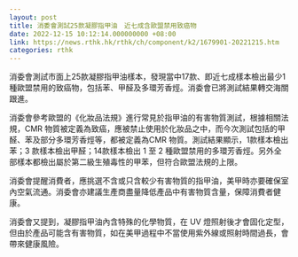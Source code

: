 ```yaml
---
layout: post
title: 消委會測試25款凝膠指甲油　近七成含歐盟禁用致癌物
date: 2022-12-15 10:12:14.000000000 +08:00
link: https://news.rthk.hk/rthk/ch/component/k2/1679901-20221215.htm
categories: rthk
---
```


消委會測試市面上25款凝膠指甲油樣本，發現當中17款、即近七成樣本檢出最少1種歐盟禁用的致癌物，包括苯、甲醛及多環芳香烴。消委會已將測試結果轉交海關跟進。

消委會參考歐盟的《化妝品法規》進行常見於指甲油的有害物質測試，根據相關法規，CMR 物質被定義為致癌，應被禁止使用於化妝品之中，而今次測試包括的甲醛、苯及部分多環芳香烴等，都被定義為CMR 物質。測試結果顯示，1款樣本檢出苯；3 款樣本檢出甲醛；14款樣本檢出 1 至 2 種歐盟禁用的多環芳香烴。另外全部樣本都檢出屬於第二級生殖毒性的甲苯，但符合歐盟法規的上限。

消委會提醒消費者，應挑選不含或只含較少有害物質的指甲油，美甲時亦要確保室內空氣流通。消委會亦建議生產商盡量降低產品中有害物質含量，保障消費者健康。

消委會又提到，凝膠指甲油內含特殊的化學物質，在 UV 燈照射後才會固化定型，但由於產品可能含有害物質，如在美甲過程中不當使用紫外線或照射時間過長，會帶來健康風險。
